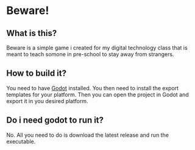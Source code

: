 # Beware!

## What is this?

Beware is a simple game i created for my digital technology class that is meant to teach somone in pre-school to stay away from strangers.

## How to build it?

You need to have [Godot](https://godotengine.org/) installed.
You then need to install the export templates for your platform.
Then you can open the project in Godot and export it in you desired platform.

## Do i need godot to run it?

No. All you need to do is download the latest release and run the executable.